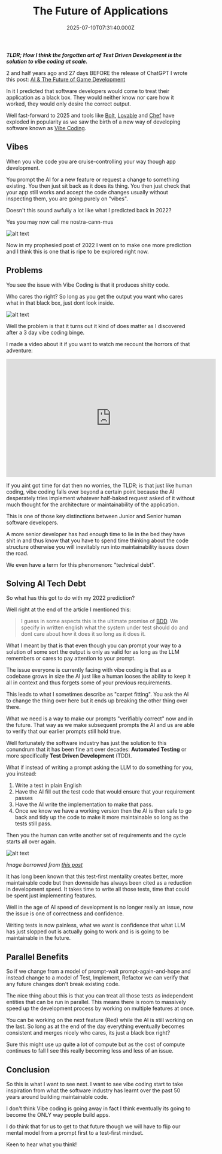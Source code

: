 ﻿---
coverImage: ./header.jpg
date: "2025-07-10T07:31:40.000Z"
tags:
  - ai
  - coding
  - thought
title: The Future of Applications
---

**_TLDR; How I think the forgotten art of Test Driven Development is the solution to vibe coding at scale._**

2 and half years ago and 27 days BEFORE the release of ChatGPT I wrote this post: [AI & The Future of Game Development](https://mikecann.blog/posts/ai-and-the-future-of-game-development)

In it I predicted that software developers would come to treat their application as a black box. They would neither know nor care how it worked, they would only desire the correct output.

Well fast-forward to 2025 and tools like [Bolt](https://bolt.new/), [Lovable](https://lovable.dev/) and [Chef](https://chef.convex.dev/) have exploded in popularity as we saw the birth of a new way of developing software known as [Vibe Coding](https://en.wikipedia.org/wiki/Vibe_coding).

## Vibes

When you vibe code you are cruise-controlling your way though app development.

You prompt the AI for a new feature or request a change to something existing. You then just sit back as it does its thing. You then just check that your app still works and accept the code changes usually without inspecting them, you are going purely on "vibes".

Doesn't this sound awfully a lot like what I predicted back in 2022?

Yes you may now call me nostra-cann-mus

![alt text](./cannstradarmus.png)

Now in my prophesied post of 2022 I went on to make one more prediction and I think this is one that is ripe to be explored right now.

## Problems

You see the issue with Vibe Coding is that it produces shitty code.

Who cares tho right? So long as you get the output you want who cares what in that black box, just dont look inside.

![alt text](./spaghetti.png)

Well the problem is that it turns out it kind of does matter as I discovered after a 3 day vibe coding binge.

I made a video about it if you want to watch me recount the horrors of that adventure:

<iframe width="560" height="315" src="https://www.youtube.com/embed/IV36_9QNF9w?si=PmG7Mq2I4XEdDoA6" title="YouTube video player" frameborder="0" allow="accelerometer; autoplay; clipboard-write; encrypted-media; gyroscope; picture-in-picture; web-share" referrerpolicy="strict-origin-when-cross-origin" allowfullscreen></iframe>

If you aint got time for dat then no worries, the TLDR; is that just like human coding, vibe coding falls over beyond a certain point because the AI desperately tries implement whatever half-baked request asked of it without much thought for the architecture or maintainability of the application.

This is one of those key distinctions between Junior and Senior human software developers.

A more senior developer has had enough time to lie in the bed they have shit in and thus know that you have to spend time thinking about the code structure otherwise you will inevitably run into maintainability issues down the road.

We even have a term for this phenomenon: "technical debt".

## Solving AI Tech Debt

So what has this got to do with my 2022 prediction?

Well right at the end of the article I mentioned this:

> I guess in some aspects this is the ultimate promise of [BDD](https://en.wikipedia.org/wiki/Behavior-driven_development). We specify in written english what the system under test should do and dont care about how it does it so long as it does it.

What I meant by that is that even though you can prompt your way to a solution of some sort the output is only as valid for as long as the LLM remembers or cares to pay attention to your prompt.

The issue everyone is currently facing with vibe coding is that as a codebase grows in size the AI just like a human looses the ability to keep it all in context and thus forgets some of your previous requirements.

This leads to what I sometimes describe as "carpet fitting". You ask the AI to change the thing over here but it ends up breaking the other thing over there.

What we need is a way to make our prompts "verifiably correct" now and in the future. That way as we make subsequent prompts the AI and us are able to verify that our earlier prompts still hold true.

Well fortunately the software industry has just the solution to this conundrum that it has been fine art over decades: **Automated Testing** or more specifically **Test Driven Development** (TDD).

What if instead of writing a prompt asking the LLM to do something for you, you instead:

1. Write a test in plain English
2. Have the AI fill out the test code that would ensure that your requirement passes
3. Have the AI write the implementation to make that pass.
4. Once we know we have a working version then the AI is then safe to go back and tidy up the code to make it more maintainable so long as the tests still pass.

Then you the human can write another set of requirements and the cycle starts all over again.

![alt text](./tdd.png)

_Image borrowed from [this post](https://medium.com/@tunkhine126/red-green-refactor-42b5b643b506)_

It has long been known that this test-first mentality creates better, more maintainable code but then downside has always been cited as a reduction in development speed. It takes time to write all those tests, time that could be spent just implementing features.

Well in the age of AI speed of development is no longer really an issue, now the issue is one of correctness and confidence.

Writing tests is now painless, what we want is confidence that what LLM has just slopped out is actually going to work and is is going to be maintainable in the future.

## Parallel Benefits

So if we change from a model of prompt-wait prompt-again-and-hope and instead change to a model of Test, Implement, Refactor we can verify that any future changes don't break existing code.

The nice thing about this is that you can treat all those tests as independent entities that can be run in parallel. This means there is room to massively speed up the development process by working on multiple features at once.

You can be working on the next feature (Red) while the AI is still working on the last. So long as at the end of the day everything eventually becomes consistent and merges nicely who cares, its just a black box right?

Sure this might use up quite a lot of compute but as the cost of compute continues to fall I see this really becoming less and less of an issue.

## Conclusion

So this is what I want to see next. I want to see vibe coding start to take inspiration from what the software industry has learnt over the past 50 years around building maintainable code.

I don't think Vibe coding is going away in fact I think eventually its going to become the ONLY way people build apps.

I do think that for us to get to that future though we will have to flip our mental model from a prompt first to a test-first mindset.

Keen to hear what you think!
